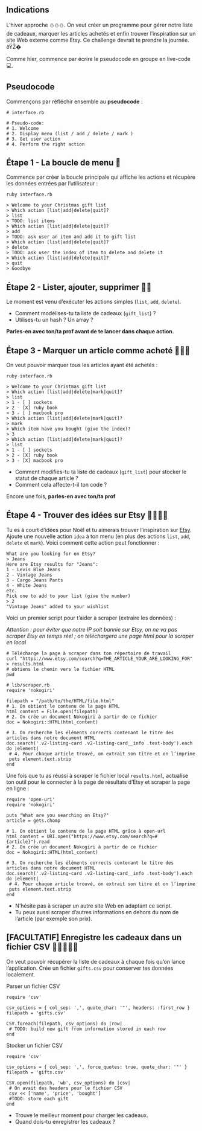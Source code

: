 Indications
-----------

L’hiver approche ⛄⛄⛄. On veut créer un programme pour gérer notre
liste de cadeaux, marquer les articles achetés et enfin trouver
l’inspiration sur un site Web externe comme Etsy. Ce challenge devrait
te prendre la journée. ðŸŽ�

Comme hier, commence par écrire le pseudocode en groupe en live-code
 💻.

Pseudocode
----------

Commençons par réfléchir ensemble au **pseudocode** :

``` {.ruby}
# interface.rb

# Pseudo-code:
# 1. Welcome
# 2. Display menu (list / add / delete / mark )
# 3. Get user action
# 4. Perform the right action
```

Étape 1 - La boucle de menu 🎁
--------------------------------

Commence par créer la boucle principale qui affiche les actions et
récupère les données entrées par l’utilisateur :

``` {.bash}
ruby interface.rb

> Welcome to your Christmas gift list
> Which action [list|add|delete|quit]?
> list
> TODO: list items
> Which action [list|add|delete|quit]?
> add
> TODO: ask user an item and add it to gift list
> Which action [list|add|delete|quit]?
> delete
> TODO: ask user the index of item to delete and delete it
> Which action [list|add|delete|quit]?
> quit
> Goodbye
```

Étape 2 - Lister, ajouter, supprimer 🎁🎁
---------------------------------------------

Le moment est venu d’exécuter les actions simples (`list`, `add`,
`delete`).

-   Comment modélises-tu ta liste de cadeaux (`gift_list`) ?
-   Utilises-tu un hash ? Un array ?

**Parles-en avec ton/ta prof avant de te lancer dans chaque action.**

Étape 3 - Marquer un article comme acheté 🎁🎁🎁
------------------------------------------------------

On veut pouvoir marquer tous les articles ayant été achetés :

``` {.bash}
ruby interface.rb

> Welcome to your Christmas gift list
> Which action [list|add|delete|mark|quit]?
> list
> 1 - [ ] sockets
> 2 - [X] ruby book
> 3 - [ ] macbook pro
> Which action [list|add|delete|mark|quit]?
> mark
> Which item have you bought (give the index)?
> 3
> Which action [list|add|delete|mark|quit]?
> list
> 1 - [ ] sockets
> 2 - [X] ruby book
> 3 - [X] macbook pro
```

-   Comment modifies-tu ta liste de cadeaux (`gift_list`) pour stocker
    le statut de chaque article ?
-   Comment cela affecte-t-il ton code ?

Encore une fois, **parles-en avec ton/ta prof**

Étape 4 - Trouver des idées sur Etsy 🎁🎁🎁🎁
-----------------------------------------------------

Tu es à court d’idées pour Noël et tu aimerais trouver l’inspiration sur
[Etsy](https://www.etsy.com). Ajoute une nouvelle action `idea` à ton
menu (en plus des actions `list`, `add`, `delete` et `mark`). Voici
comment cette action peut fonctionner :

``` {.bash}
What are you looking for on Etsy?
> Jeans
Here are Etsy results for "Jeans":
1 - Levis Blue Jeans
2 - Vintage Jeans
3 - Cargo Jeans Pants
4 - White Jeans
etc.
Pick one to add to your list (give the number)
> 2
"Vintage Jeans" added to your wishlist
```

Voici un premier script pour t’aider à scraper (extraire les données) :

*Attention : pour éviter que notre IP soit bannie sur Etsy, on ne va pas
scraper Etsy en temps réel ; on téléchargera une page html pour la
scraper en local*

``` {.bash}
# Télécharge la page à scraper dans ton répertoire de travail
curl "https://www.etsy.com/search?q=THE_ARTICLE_YOUR_ARE_LOOKING_FOR" > results.html
# obtiens le chemin vers le fichier HTML
pwd
```

``` {.ruby}
# lib/scraper.rb
require 'nokogiri'

filepath = "/path/to/the/HTML/file.html"
# 1. On obtient le contenu de la page HTML
html_content = File.open(filepath)
# 2. On crée un document Nokogiri à partir de ce fichier
doc = Nokogiri::HTML(html_content)

# 3. On recherche les éléments corrects contenant le titre des articles dans notre document HTML
doc.search('.v2-listing-card .v2-listing-card__info .text-body').each do |element|
 # 4. Pour chaque article trouvé, on extrait son titre et on l’imprime
 puts element.text.strip
end
```

Une fois que tu as réussi à scraper le fichier local `results.html`,
actualise ton outil pour le connecter à la page de résultats d’Etsy et
scraper la page en ligne :

``` {.ruby}
require 'open-uri'
require 'nokogiri'

puts "What are you searching on Etsy?"
article = gets.chomp

# 1. On obtient le contenu de la page HTML grâce à open-url
html_content = URI.open("https://www.etsy.com/search?q=#{article}").read
# 2. On crée un document Nokogiri à partir de ce fichier
doc = Nokogiri::HTML(html_content)

# 3. On recherche les éléments corrects contenant le titre des articles dans notre document HTML
doc.search('.v2-listing-card .v2-listing-card__info .text-body').each do |element|
 # 4. Pour chaque article trouvé, on extrait son titre et on l’imprime
 puts element.text.strip
end
```

-   N’hésite pas à scraper un autre site Web en adaptant ce script.
-   Tu peux aussi scraper d’autres informations en dehors du nom de
    l’article (par exemple son prix).

[FACULTATIF] Enregistre les cadeaux dans un fichier CSV 🎁🎁🎁🎁🎁
----------------------------------------------------------------------------

On veut pouvoir récupérer la liste de cadeaux à chaque fois qu’on lance
l’application. Crée un fichier `gifts.csv` pour conserver tes données
localement.

Parser un fichier CSV

``` {.ruby}
require 'csv'

csv_options = { col_sep: ',', quote_char: '"', headers: :first_row }
filepath = 'gifts.csv'

CSV.foreach(filepath, csv_options) do |row|
 # TODO: build new gift from information stored in each row
end
```

Stocker un fichier CSV

``` {.ruby}
require 'csv'

csv_options = { col_sep: ',', force_quotes: true, quote_char: '"' }
filepath = 'gifts.csv'

CSV.open(filepath, 'wb', csv_options) do |csv|
 # On avait des headers pour le fichier CSV
 csv << ['name', 'price', 'bought']
 #TODO: store each gift
end
```

-   Trouve le meilleur moment pour charger les cadeaux.
-   Quand dois-tu enregistrer les cadeaux ?

